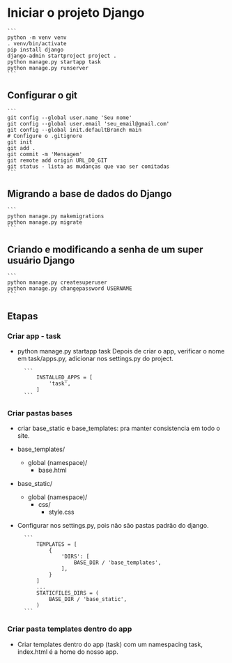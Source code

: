 # Iniciar o projeto Django

    ```
    python -m venv venv
    . venv/bin/activate
    pip install django
    django-admin startproject project .
    python manage.py startapp task
    python manage.py runserver
    ```

## Configurar o git

    ```
    git config --global user.name 'Seu nome'
    git config --global user.email 'seu_email@gmail.com'
    git config --global init.defaultBranch main
    # Configure o .gitignore
    git init
    git add .
    git commit -m 'Mensagem'
    git remote add origin URL_DO_GIT
    git status - lista as mudanças que vao ser comitadas
    ```

## Migrando a base de dados do Django

    ```
    python manage.py makemigrations
    python manage.py migrate
    ```

## Criando e modificando a senha de um super usuário Django

    ```
    python manage.py createsuperuser
    python manage.py changepassword USERNAME
    ```

## Etapas

### Criar app - task

- python manage.py startapp task
    Depois de criar o app, verificar o nome em task/apps.py, adicionar nos settings.py do project.

        ```
            INSTALLED_APPS = [
                'task',
            ]
        ```

### Criar pastas bases

- criar base_static e base_templates: pra manter consistencia em todo o site.

- base_templates/
  - global (namespace)/
    - base.html
- base_static/
  - global (namespace)/
    - css/
      - style.css

- Configurar nos settings.py, pois não são pastas padrão do django.

        ```
            TEMPLATES = [
                {
                    'DIRS': [
                        BASE_DIR / 'base_templates',
                    ],
                }
            ]
            ...
            STATICFILES_DIRS = (
                BASE_DIR / 'base_static',
            )
        ```

### Criar pasta templates dentro do app

- Criar templates dentro do app (task) com um namespacing task, index.html é a home do nosso app.
